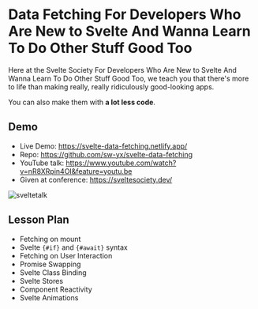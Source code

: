 # Data Fetching For Developers Who Are New to Svelte And Wanna Learn To Do Other Stuff Good Too

Here at the Svelte Society For Developers Who Are New to Svelte And Wanna Learn To Do Other Stuff Good Too, we teach you that there's more to life than making really, really ridiculously good-looking apps.

You can also make them with **a lot less code**.

## Demo

- Live Demo: https://svelte-data-fetching.netlify.app/
- Repo: https://github.com/sw-yx/svelte-data-fetching
- YouTube talk: https://www.youtube.com/watch?v=nR8XRpin4OI&feature=youtu.be
- Given at conference: https://sveltesociety.dev/

![sveltetalk](https://user-images.githubusercontent.com/6764957/80290785-6fd1c600-877a-11ea-9878-1a7c2191fb49.gif)

## Lesson Plan

- Fetching on mount
- Svelte `{#if}` and `{#await}` syntax
- Fetching on User Interaction
- Promise Swapping
- Svelte Class Binding
- Svelte Stores
- Component Reactivity
- Svelte Animations
